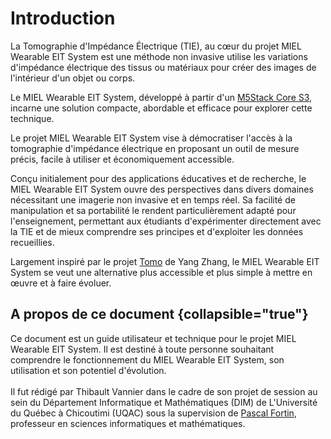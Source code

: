 # Introduction

<tabs>
    <tab title="Electrical Impedance Tomography">
        <p>La Tomographie d'Impédance Électrique (TIE), au cœur du projet MIEL Wearable EIT System est une méthode non invasive utilise les variations d'impédance électrique des tissus ou matériaux pour créer des images de l'intérieur d'un objet ou corps.</p>
        <p>Le MIEL Wearable EIT System, développé à partir d'un <a href="https://docs.m5stack.com/en/core/CoreS3">M5Stack Core S3</a>, incarne une solution compacte, abordable et efficace pour explorer cette technique.</p>
    </tab>
    <tab title="Electric Impedance Recorder">
        <p>Le projet MIEL Wearable EIT System vise à démocratiser l'accès à la tomographie d'impédance électrique en proposant un outil de mesure précis, facile à utiliser et économiquement accessible. </p>
        <p>Conçu initialement pour des applications éducatives et de recherche, le MIEL Wearable EIT System ouvre des perspectives dans divers domaines nécessitant une imagerie non invasive et en temps réel. Sa facilité de manipulation et sa portabilité le rendent particulièrement adapté pour l'enseignement, permettant aux étudiants d'expérimenter directement avec la TIE et de mieux comprendre ses principes et d'exploiter les données recueillies.</p>
        <p>Largement inspiré par le projet <a href="https://yangzhang.dev/research/Tomo/Tomo.pdf">Tomo</a> de Yang Zhang, le MIEL Wearable EIT System se veut une alternative plus accessible et plus simple à mettre en œuvre et à faire évoluer.</p>
    </tab>
</tabs>

## A propos de ce document {collapsible="true"}
Ce document est un guide utilisateur et technique pour le projet MIEL Wearable EIT System.
Il est destiné à toute personne souhaitant comprendre le fonctionnement du MIEL Wearable EIT System, son utilisation et son potentiel d'évolution.\
\
Il fut rédigé par Thibault Vannier dans le cadre de son projet de session au sein du Département Informatique et Mathématiques (DIM) de L'Université du Québec à Chicoutimi (UQAC) sous la supervision de [Pascal Fortin](https://pefortin.com/), professeur en sciences informatiques et mathématiques.
